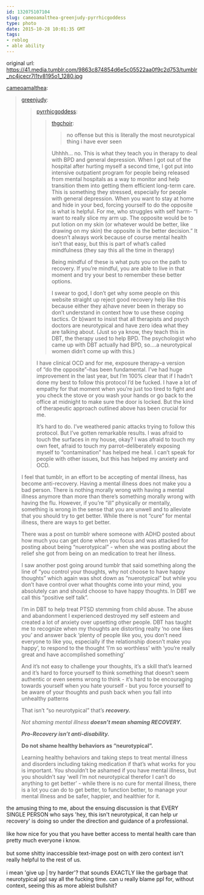```yaml
---
id: 132075107104
slug: cameoamalthea-greenjudy-pyrrhicgoddess
type: photo
date: 2015-10-28 10:01:35 GMT
tags:
- reblog
- able ability
---
```

original url: https://41.media.tumblr.com/9863c874854d6e5c05522aa0f9c2d753/tumblr_nc4jcecr7l1tv8195o1_1280.jpg

<p><a class="tumblr_blog" href="http://cameoamalthea.tumblr.com/post/129501677862">cameoamalthea</a>:</p>
<blockquote>
<p><a class="tumblr_blog" href="http://greenjudy.tumblr.com/post/129498439857">greenjudy</a>:</p>
<blockquote>
<p><a class="tumblr_blog" href="http://pyrrhicgoddess.tumblr.com/post/128952083626">pyrrhicgoddess</a>:</p>
<blockquote>
<p><a class="tumblr_blog" href="http://thgchoir.tumblr.com/post/128864680667">thgchoir</a>:</p>
<blockquote>
<p>no offense but this is literally the most neurotypical thing i have ever seen</p>
</blockquote>
<p>Uhhhh…  no.
This is what they teach you in therapy to deal with BPD and general depression. 
When I got out of the hospital after hurting myself a second time, I got put into intensive outpatient program for people being released from mental hospitals as a way to monitor and help transition them into getting them efficient long-term care.
This is something they stressed, especially for people with general depression. When you want to stay at home and hide in your bed, forcing yourself to do the opposite is what is helpful. For me, who struggles with self harm- “I want to really slice my arm up. The opposite would be to put lotion on my skin (or whatever would be better, like drawing on my skin) the opposite is the better decision.” It doesn’t always work because of course mental health isn’t that easy, but this is part of what’s called mindfulness (they say this all the time in therapy) 
</p>
<p>
Being mindful of these is what puts you on the path to recovery. If you’re mindful, you are able to live in that moment and try your best to remember these better options.
</p>
<p>
I swear to god, I don’t get why some people on this website straight up reject good recovery help like this because either they a)have never been in therapy so don’t understand in context how to use these coping tactics. Or b)want to insist that all therapists and psych doctors are neurotypical and have zero idea what they are talking about. (Just so ya know, they teach this in DBT, the therapy used to help BPD. The psychologist who came up with DBT actually had BPD, so….a neurotypical women didn’t come up with this.)

</p>
</blockquote>
<p>I have clinical OCD and for me, exposure therapy–a version of “do the opposite”–has been fundamental. I’ve had huge improvement in the last year, but I’m 100% clear that if I hadn’t done my best to follow this protocol I’d be fucked. I have a lot of empathy for that moment when you’re just too tired to fight and you check the stove or you wash your hands or go back to the office at midnight to make sure the door is locked. But the kind of therapeutic approach outlined above has been crucial for me. </p>
<p>It’s hard to do. I’ve weathered panic attacks trying to follow this protocol. But I’ve gotten remarkable results. I was afraid to touch the surfaces in my house, okay? I was afraid to touch my own feet, afraid to touch my parrot–deliberately exposing myself to “contamination” has helped me heal. I can’t speak for people with other issues, but this has helped my anxiety and OCD. </p>
</blockquote>
<p>I feel that tumblr, in an effort to be accepting of mental illness, has become anti-recovery. Having a mental illness does not make you a bad person. There is nothing morally wrong with having a mental illness anymore than more than there’s something morally wrong with having the flu. However, if you’re “ill” physically or mentally, something is wrong in the sense that you are unwell and to alleviate that you should try to get better. While there is not “cure” for mental illness, there are ways to get better.</p>
<p>There was a post on tumblr where someone with ADHD posted about how much you can get done when you focus and was attacked for posting about being “nuerotypical” - when she was posting about the relief she got from being on an medication to treat her illness. </p>
<p>I saw another post going around tumblr that said something along the line of “you control your thoughts, why not choose to have happy thoughts” which again was shot down as “nuerotypical” but while you don’t have control over what thoughts come into your mind, you absolutely can and should choose to have happy thoughts. In DBT we call this “positive self talk”.</p>
<p>I’m in DBT to help treat PTSD stemming from child abuse. The abuse and abandonment I experienced destroyed my self esteem and created a lot of anxiety over upsetting other people. DBT has taught me to recognize when my thoughts are distorting realty ‘no one likes you’ and answer back ‘plenty of people like you, you don’t need everyone to like you, especially if the relationship doesn’t make you happy’, to respond to the thought ‘I’m so worthless’ with ‘you’re really great and have accomplished something’ </p>
<p>And it’s not easy to challenge your thoughts, it’s a skill that’s learned and it’s hard to force yourself to think something that doesn’t seem authentic or even seems wrong to think - it’s hard to be encouraging towards yourself when you hate yourself - but you force yourself to be aware of your thoughts and push back when you fall into unhealthy patterns </p>
<p>That isn’t “so neurotypical” that’s <i><b>recovery. </b></i></p>
<p><i>Not shaming mental illness<b> doesn’t mean shaming RECOVERY.</b></i></p>
<p><b><i>Pro-Recovery isn’t anti-disability. </i></b></p>
<p><b>Do not shame healthy behaviors as “neurotypical”.</b></p>
<p>Learning healthy behaviors and taking steps to treat mental illness and disorders including taking medication if that’s what works for you is important. You shouldn’t be ashamed if you have mental illness, but you shouldn’t say ‘well I’m not neurotypical therefor I can’t do anything to get better’ - while there is no cure for mental illness, there is a lot you can do to get better, to function better, to manage your mental illness and be safer, happier, and healthier for it. </p>
</blockquote>

<p>the amusing thing to me, about the ensuing discussion is that EVERY SINGLE PERSON who says 'hey, this isn't neurotypical, it can help ur recovery' is doing so under the direction and guidance of a professional.<br/><br/>like how nice for you that you have better access to mental health care than pretty much everyone i know.<br/><br/>but some shitty inaccessible text-image post on with zero context isn't really helpful to the rest of us.<br/><br/>i mean 'give up | try harder'? that sounds EXACTLY like the garbage that neurotypical ppl say all the fucking time. can u really blame ppl for, without context, seeing this as more ableist bullshit?</p>